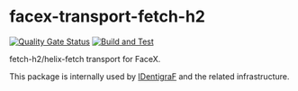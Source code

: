 # facex-transport-fetch-h2

[![Quality Gate Status](https://sonarcloud.io/api/project_badges/measure?project=myrotvorets_facex-transport-fetch-h2&metric=alert_status)](https://sonarcloud.io/dashboard?id=myrotvorets_facex-transport-fetch-h2)
[![Build and Test](https://github.com/myrotvorets/facex-transport-fetch-h2/actions/workflows/build.yml/badge.svg)](https://github.com/myrotvorets/facex-transport-fetch-h2/actions/workflows/build.yml)

fetch-h2/helix-fetch transport for FaceX.

This package is internally used by [IDentigraF](https://identigraf.center/) and the related infrastructure.

